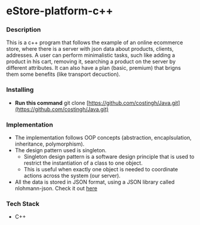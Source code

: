 # eStore-platform-c++

### Description

This is a c++ program that follows the example of an online ecommerce store, where there is a server with json data about products, clients, addresses. A user can perform minimalistic tasks, such like adding a product in his cart, removing it, searching a product on the server by different attributes. It can also have a plan (basic, premium) that brigns them some benefits (like transport decuction).

### Installing

* **Run this command** git clone [https://github.com/costingh/Java.git](https://github.com/costingh/Java.git) 

### Implementation

* The implementation follows OOP concepts (abstraction, encaplsulation, inheritance, polymorphism). 
* The design pattern used is singleton.
	* Singleton design pattern is a software design principle that is used to restrict the instantiation of a class to one object. 
	* This is useful when exactly one object is needed to coordinate actions across the system (our server). 
* All the data is stored in JSON format, using a JSON library called nlohmann-json. Check it out [here](https://github.com/nlohmann/json) 

### Tech Stack
* C++
